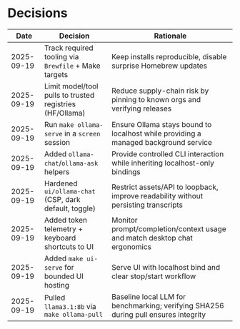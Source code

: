 # Decisions

| Date       | Decision                                                | Rationale |
|------------|---------------------------------------------------------|-----------|
| 2025-09-19 | Track required tooling via `Brewfile` + Make targets    | Keep installs reproducible, disable surprise Homebrew updates |
| 2025-09-19 | Limit model/tool pulls to trusted registries (HF/Ollama) | Reduce supply-chain risk by pinning to known orgs and verifying releases |
| 2025-09-19 | Run `make ollama-serve` in a `screen` session            | Ensure Ollama stays bound to localhost while providing a managed background service |
| 2025-09-19 | Added `ollama-chat`/`ollama-ask` helpers                 | Provide controlled CLI interaction while inheriting localhost-only bindings |
| 2025-09-19 | Hardened `ui/ollama-chat` (CSP, dark default, toggle)    | Restrict assets/API to loopback, improve readability without persisting transcripts |
| 2025-09-19 | Added token telemetry + keyboard shortcuts to UI         | Monitor prompt/completion/context usage and match desktop chat ergonomics |
| 2025-09-19 | Added `make ui-serve` for bounded UI hosting             | Serve UI with localhost bind and clear stop/start workflow |
| 2025-09-19 | Pulled `llama3.1:8b` via `make ollama-pull`             | Baseline local LLM for benchmarking; verifying SHA256 during pull ensures integrity |
